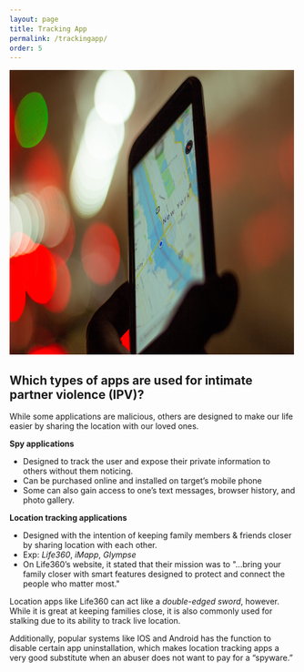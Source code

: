 ```yaml
---
layout: page
title: Tracking App
permalink: /trackingapp/
order: 5
---
```


<img src="../images/Tracking_app.jpg" alt="Tracking App" class="center responsive-content" height="500" width="500"/>

<h2>Which types of apps are used for intimate partner violence (IPV)?</h2>

While some applications are malicious, others are designed to make our life easier by sharing the location with our loved ones.<br>

<strong>Spy applications</strong>


- Designed to track the user and expose their private information to others without them noticing.
- Can be purchased online and installed on target’s mobile phone
- Some can also gain access to one’s text messages, browser history, and photo gallery.

<strong>Location tracking applications</strong>


- Designed with the intention of keeping family members & friends closer by sharing location with each other.
- Exp: <em>Life360</em>, <em>iMapp</em>, <em>Glympse</em>
- On Life360’s website, it stated that their mission was to "...bring your family closer with smart features designed to protect and connect the people who matter most."


Location apps like Life360 can act like a <em>double-edged sword</em>, however. While it is great at keeping families close, it is also commonly used for stalking due to its ability to track live location.

Additionally, popular systems like IOS and Android has the function to disable certain app uninstallation, which makes location tracking apps a very good substitute when an abuser does not want to pay for a “spyware.”